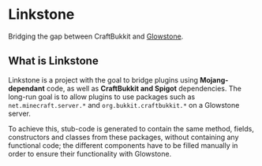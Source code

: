 # Linkstone
Bridging the gap between CraftBukkit and [Glowstone](https://glowstone.net).

## What is Linkstone
Linkstone is a project with the goal to bridge plugins using **Mojang-dependant** code, as well as **CraftBukkit and Spigot** dependencies. The long-run goal is to allow plugins to use packages such as `net.minecraft.server.*` and `org.bukkit.craftbukkit.*` on a Glowstone server.

To achieve this, stub-code is generated to contain the same method, fields, constructors and classes from these packages, without containing any functional code; the different components have to be filled manually in order to ensure their functionality with Glowstone.

